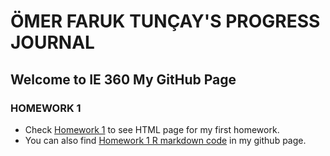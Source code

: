 # ÖMER FARUK TUNÇAY'S PROGRESS JOURNAL

## Welcome to IE 360 My GitHub Page 

### HOMEWORK 1

* Check [Homework 1](IE360_HW-1.html) to see HTML page for my first homework. 
* You can also find [Homework 1 R markdown code](https://github.com/BU-IE-360/spring24-tuncay444/blob/main/IE360_HW%231.Rmd) in my github page.
